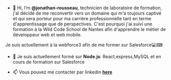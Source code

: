 - 👋 Hi, I’m **@jonathan-rousseau**,
technicien de laboratoire de formation, j'ai décidé de me reconvertir vers un domaine qui m'a toujours captivé et qui sera porteur pour ma carrière professionnelle tant en terme d'apprentissage que de perspectives. C'est pourquoi j'ai suivi une formation à la Wild Code School de Nantes afin d'apprendre le métier de développeur web et web mobile.

Je suis actuellement à la webforce3 afin de me former sur Salesforce💻⌨


- 🌱 Je suis actuellement formé sur **Node.js**: React,express,MySQL et en cours de formation sur Salesforce

- 📫 Vous pouvez me contacter par linkedin **[here](https://www.linkedin.com/in/jonathan-rousseau/)**

<!---
jonathan-rousseau/jonathan-rousseau is a ✨ special ✨ repository because its `README.md` (this file) appears on your GitHub profile.
You can click the Preview link to take a look at your changes.
--->
